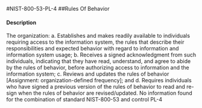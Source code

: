 #NIST-800-53-PL-4
##Rules Of Behavior
#### Description
The organization:
  a.  Establishes and makes readily available to individuals requiring access to the information system, the rules that describe their responsibilities and expected behavior with regard to information and information system usage;
  b.  Receives a signed acknowledgment from such individuals, indicating that they have read, understand, and agree to abide by the rules of behavior, before authorizing access to information and the information system;
  c.  Reviews and updates the rules of behavior [Assignment: organization-defined frequency]; and
  d.  Requires individuals who have signed a previous version of the rules of behavior to read and re-sign when the rules of behavior are revised/updated.
No information found for the combination of standard NIST-800-53 and control PL-4
